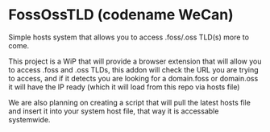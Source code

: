 # FossOssTLD (codename WeCan)
Simple hosts system that allows you to access .foss/.oss TLD(s) more to come.

This project is a WiP that will provide a browser extension that will allow you to access .foss and .oss TLDs, this addon will check the URL you are trying to access, and if it detects you are looking for a domain.foss or domain.oss it will have the IP ready (which it will load from this repo via hosts file) 

We are also planning on creating a script that will pull the latest hosts file and insert it into your system host file, that way it is accessable systemwide.
